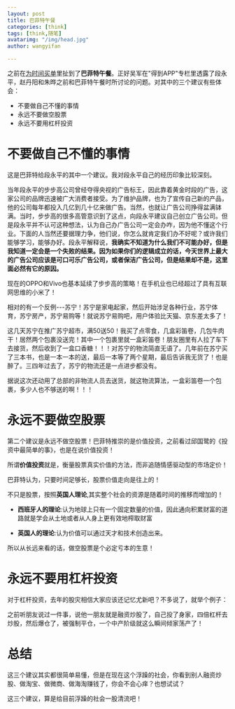 ```yaml
---
layout: post
title: 巴菲特午餐
categories: [think]
tags: [think,随笔]
avatarimg: "/img/head.jpg"
author: wangyifan

---
```


之前在[为时间买单](http://www.ivaneye.com/2016/11/21/cost.html)里扯到了**巴菲特午餐**。正好吴军在"得到APP"专栏里透露了段永平，赵丹阳和朱晔之前和巴菲特午餐时所讨论的问题。对其中的三个建议有些体会：

- 不要做自己不懂的事情
- 永远不要做空股票
- 永远不要用杠杆投资

# 不要做自己不懂的事情

这是巴菲特给段永平的其中一个建议。我对段永平自己的经历印象比较深刻。

当年段永平的步步高公司曾经夺得央视的广告标王，因此靠着黄金时段的广告，这家公司的品牌迅速被广大消费者接受。为了维护品牌，也为了宣传自己新的产品，他的公司每年都投入几亿到几十亿来做广告。当然，也就让广告公司挣得盆满钵满。当时，步步高的很多高管意识到了这点，向段永平建议自己创立广告公司。但是段永平并不认可这种想法，认为自己办广告公司一定会办咋，因为他不懂这个行业。下面的人当然还要据理力争，他们说，你怎么就肯定我们办不好呢？或许我们能够学习，能够办好。段永平解释说，**我确实不知道为什么我们不可能办好，但是我知道一定会是一个失败的结果。因为如果你们的逻辑成立的话，今天世界上最大的广告公司应该是可口可乐广告公司，或者保洁广告公司，但是结果却不是，这里面必然有它的原因。**

<!-- more -->

现在的OPPO和Vivo也基本延续了步步高的策略！在手机业也已经超过了具有互联网思维的小米了！

相对的有一个反例---苏宁！苏宁是家电起家，然后开始涉足各种行业，苏宁体育，苏宁房产，苏宁易购等！就说苏宁易购吧，用户体验比天猫、京东差太多了！

这几天苏宁在推广苏宁超市，满50送50！我买了点零食，几盒彩笛卷，几包牛肉干！居然两个包裹没送完！其中一个包裹里就一盒彩笛卷！朋友圈里有人拉了车下去接货，然后收到了一盒口香糖！！！对苏宁的物流简直无语了。几年前在苏宁买了三本书，也是一本一本的送，最后一本等了两个星期，最后告诉我无货了！也是醉了。三四年过去了，苏宁的物流还是一点进步都没有。

据说这次还动用了总部的非物流人员去送货，就这物流算法，一盒彩笛卷一个包裹，多少人也不够送的啊！！！


# 永远不要做空股票

第二个建议是永远不做空股票！巴菲特推崇的是价值投资，之前看过邱国鹭的《投资中最简单的事》，也是在说价值投资！

所谓**价值投资**就是，衡量股票真实价值的方法，而非追随情感驱动型的市场定价！

巴菲特认为，只要时间足够长，股票价值走向是往上的！

不只是股票，按照**英国人理论**,其实整个社会的资源是随着时间的推移而增加的！

- **西班牙人的理论**:认为地球上只有一个固定数量的价值，因此通向积累财富的道路就是学会从土地或者从人身上更有效地榨取财富

- **英国人的理论**:认为价值可以通过天才和技术创造出来。

所以从长远来看的话，做空股票是个必定亏本的生意！

# 永远不要用杠杆投资

对于杠杆投资，去年的股灾相信大家应该还记忆尤新吧？不多说了，就举个例子：

之前听朋友说过一件事，说他一朋友就是融资炒股了，自己投了身家，四倍杠杆去炒股，然后爆仓了，被强制平仓，一个中产阶级就这么瞬间倾家荡产了！

# 总结

这三个建议其实都很简单易懂，但是在现在这个浮躁的社会，你看到别人融资炒股、做淘宝、做微商、做海淘赚钱了，你会不会心痒？也想试试？

这三个建议，算是给目前浮躁的社会一股清流吧！
